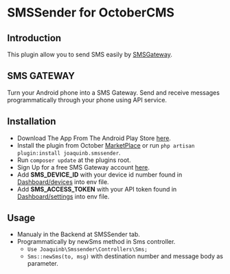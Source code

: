 # SMSSender for OctoberCMS

## Introduction
This plugin allow you to send SMS easily by [SMSGateway](https://smsgateway.me/).

## SMS GATEWAY
Turn your Android phone into a SMS Gateway.
Send and receive messages programmatically through your phone using API service.

## Installation

-  Download The App From The Android Play Store [here](https://play.google.com/store/apps/details?id=networked.solutions.sms.gateway.api&pcampaignid=MKT-Other-global-all-co-prtnr-py-PartBadge-Mar2515-1).
-  Install the plugin from October [MarketPlace](https://octobercms.com/plugins) or run `php artisan plugin:install joaquinb.smssender`.
-  Run `composer update` at the plugins root.
-  Sign Up for a free SMS Gateway account [here](https://smsgateway.me/register).
-  Add **SMS_DEVICE_ID** with your device id number found in [Dashboard/devices](https://smsgateway.me/dashboard/devices) into env file.
-  Add **SMS_ACCESS_TOKEN** with your API token found in [Dashboard/settings](https://smsgateway.me/dashboard/settings) into env file.

## Usage
- Manualy in the Backend at SMSSender tab.
- Programmatically by newSms method in Sms controller.
    - `Use Joaquinb\Smssender\Controllers\Sms;`
    - `Sms::newSms(to, msg)` with destination number and message body as parameter.